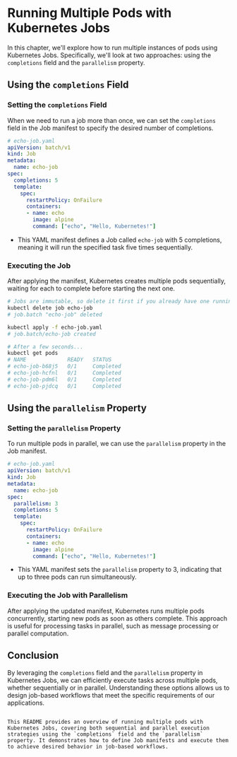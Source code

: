# Running Multiple Pods with Kubernetes Jobs

In this chapter, we'll explore how to run multiple instances of pods using Kubernetes Jobs. Specifically, we'll look at two approaches: using the `completions` field and the `parallelism` property.

## Using the `completions` Field

### Setting the `completions` Field
When we need to run a job more than once, we can set the `completions` field in the Job manifest to specify the desired number of completions.
```yaml
# echo-job.yaml
apiVersion: batch/v1
kind: Job
metadata:
  name: echo-job
spec:
  completions: 5
  template:
    spec:
      restartPolicy: OnFailure
      containers:
      - name: echo
        image: alpine
        command: ["echo", "Hello, Kubernetes!"]
```
- This YAML manifest defines a Job called `echo-job` with 5 completions, meaning it will run the specified task five times sequentially.

### Executing the Job
After applying the manifest, Kubernetes creates multiple pods sequentially, waiting for each to complete before starting the next one.
```bash
# Jobs are immutable, so delete it first if you already have one running.
kubectl delete job echo-job
# job.batch "echo-job" deleted

kubectl apply -f echo-job.yaml
# job.batch/echo-job created

# After a few seconds...
kubectl get pods
# NAME             READY   STATUS
# echo-job-b68j5   0/1     Completed
# echo-job-hcfnl   0/1     Completed
# echo-job-pdm6l   0/1     Completed
# echo-job-pjdcq   0/1     Completed
```
## Using the `parallelism` Property

### Setting the `parallelism` Property
To run multiple pods in parallel, we can use the `parallelism` property in the Job manifest.
```yaml
# echo-job.yaml
apiVersion: batch/v1
kind: Job
metadata:
  name: echo-job
spec:
  parallelism: 3
  completions: 5
  template:
    spec:
      restartPolicy: OnFailure
      containers:
      - name: echo
        image: alpine
        command: ["echo", "Hello, Kubernetes!"]
```
- This YAML manifest sets the `parallelism` property to 3, indicating that up to three pods can run simultaneously.

### Executing the Job with Parallelism
After applying the updated manifest, Kubernetes runs multiple pods concurrently, starting new pods as soon as others complete. This approach is useful for processing tasks in parallel, such as message processing or parallel computation.

## Conclusion
By leveraging the `completions` field and the `parallelism` property in Kubernetes Jobs, we can efficiently execute tasks across multiple pods, whether sequentially or in parallel. Understanding these options allows us to design job-based workflows that meet the specific requirements of our applications.
```

This README provides an overview of running multiple pods with Kubernetes Jobs, covering both sequential and parallel execution strategies using the `completions` field and the `parallelism` property. It demonstrates how to define Job manifests and execute them to achieve desired behavior in job-based workflows.